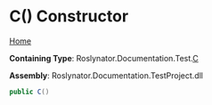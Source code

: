 # C\(\) Constructor

[Home](../../../../../README.md#_top)

**Containing Type**: Roslynator\.Documentation\.Test\.[C](../README.md#_top)

**Assembly**: Roslynator\.Documentation\.TestProject\.dll

```csharp
public C()
```

